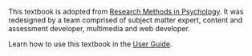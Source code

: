 <i-image src="/images/itell.svg" alt="iTELL logo" width="180" height="180" expandable=false priority>
</i-image>

This textbook is adopted from [Research Methods in Psychology](https://kpu.pressbooks.pub/psychmethods4e/). It was redesigned by a team comprised of subject matter expert,
content and assessment developer, multimedia and web developer.

Learn how to use this textbook in the <a href="/guide">User Guide</a>.
